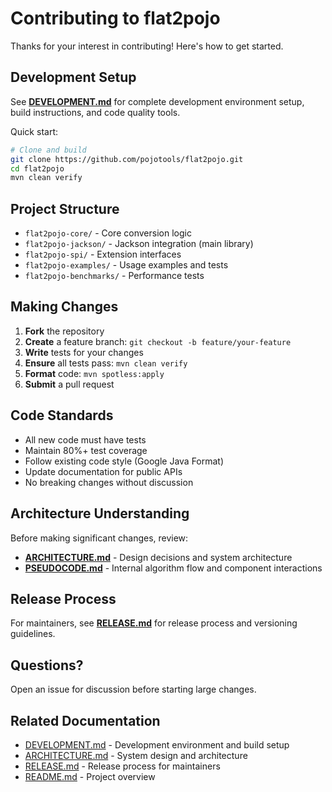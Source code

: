 # Contributing to flat2pojo

Thanks for your interest in contributing! Here's how to get started.

## Development Setup

See **[DEVELOPMENT.md](DEVELOPMENT.md)** for complete development environment setup, build instructions, and code quality tools.

Quick start:

```bash
# Clone and build
git clone https://github.com/pojotools/flat2pojo.git
cd flat2pojo
mvn clean verify
```

## Project Structure

- `flat2pojo-core/` - Core conversion logic
- `flat2pojo-jackson/` - Jackson integration (main library)
- `flat2pojo-spi/` - Extension interfaces
- `flat2pojo-examples/` - Usage examples and tests
- `flat2pojo-benchmarks/` - Performance tests

## Making Changes

1. **Fork** the repository
2. **Create** a feature branch: `git checkout -b feature/your-feature`
3. **Write** tests for your changes
4. **Ensure** all tests pass: `mvn clean verify`
5. **Format** code: `mvn spotless:apply`
6. **Submit** a pull request

## Code Standards

- All new code must have tests
- Maintain 80%+ test coverage
- Follow existing code style (Google Java Format)
- Update documentation for public APIs
- No breaking changes without discussion

## Architecture Understanding

Before making significant changes, review:

- **[ARCHITECTURE.md](ARCHITECTURE.md)** - Design decisions and system architecture
- **[PSEUDOCODE.md](PSEUDOCODE.md)** - Internal algorithm flow and component interactions

## Release Process

For maintainers, see **[RELEASE.md](RELEASE.md)** for release process and versioning guidelines.

## Questions?

Open an issue for discussion before starting large changes.

## Related Documentation

- [DEVELOPMENT.md](DEVELOPMENT.md) - Development environment and build setup
- [ARCHITECTURE.md](ARCHITECTURE.md) - System design and architecture
- [RELEASE.md](RELEASE.md) - Release process for maintainers
- [README.md](README.md) - Project overview